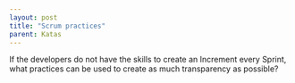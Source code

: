 ```yaml
---
layout: post
title: "Scrum practices"
parent: Katas
---
```

If the developers do not have the skills to create an Increment every Sprint, what practices can be used to create as much transparency as possible?
